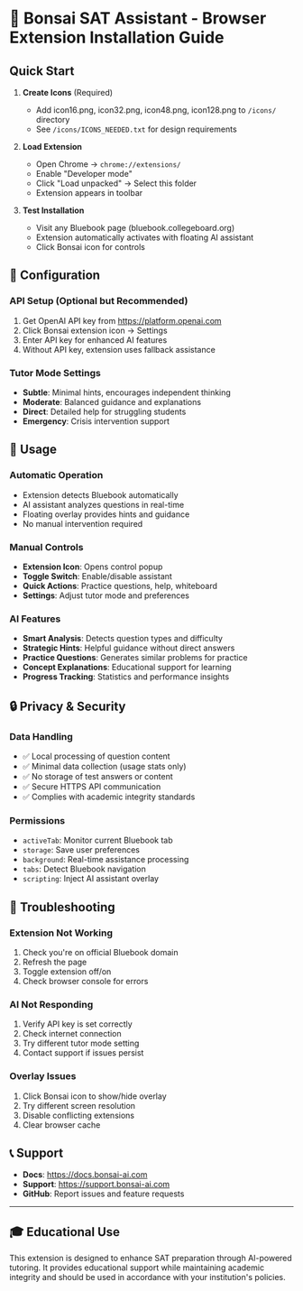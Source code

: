 # 🌿 Bonsai SAT Assistant - Browser Extension Installation Guide

## Quick Start

1. **Create Icons** (Required)
   - Add icon16.png, icon32.png, icon48.png, icon128.png to `/icons/` directory
   - See `/icons/ICONS_NEEDED.txt` for design requirements

2. **Load Extension**
   - Open Chrome → `chrome://extensions/`
   - Enable "Developer mode" 
   - Click "Load unpacked" → Select this folder
   - Extension appears in toolbar

3. **Test Installation**
   - Visit any Bluebook page (bluebook.collegeboard.org)
   - Extension automatically activates with floating AI assistant
   - Click Bonsai icon for controls

## 🔧 Configuration

### API Setup (Optional but Recommended)
1. Get OpenAI API key from https://platform.openai.com
2. Click Bonsai extension icon → Settings
3. Enter API key for enhanced AI features
4. Without API key, extension uses fallback assistance

### Tutor Mode Settings
- **Subtle**: Minimal hints, encourages independent thinking
- **Moderate**: Balanced guidance and explanations  
- **Direct**: Detailed help for struggling students
- **Emergency**: Crisis intervention support

## 🚀 Usage

### Automatic Operation
- Extension detects Bluebook automatically
- AI assistant analyzes questions in real-time
- Floating overlay provides hints and guidance
- No manual intervention required

### Manual Controls
- **Extension Icon**: Opens control popup
- **Toggle Switch**: Enable/disable assistant
- **Quick Actions**: Practice questions, help, whiteboard
- **Settings**: Adjust tutor mode and preferences

### AI Features
- **Smart Analysis**: Detects question types and difficulty
- **Strategic Hints**: Helpful guidance without direct answers
- **Practice Questions**: Generates similar problems for practice
- **Concept Explanations**: Educational support for learning
- **Progress Tracking**: Statistics and performance insights

## 🔒 Privacy & Security

### Data Handling
- ✅ Local processing of question content
- ✅ Minimal data collection (usage stats only)
- ✅ No storage of test answers or content
- ✅ Secure HTTPS API communication
- ✅ Complies with academic integrity standards

### Permissions
- `activeTab`: Monitor current Bluebook tab
- `storage`: Save user preferences
- `background`: Real-time assistance processing
- `tabs`: Detect Bluebook navigation
- `scripting`: Inject AI assistant overlay

## 🐛 Troubleshooting

### Extension Not Working
1. Check you're on official Bluebook domain
2. Refresh the page
3. Toggle extension off/on
4. Check browser console for errors

### AI Not Responding  
1. Verify API key is set correctly
2. Check internet connection
3. Try different tutor mode setting
4. Contact support if issues persist

### Overlay Issues
1. Click Bonsai icon to show/hide overlay
2. Try different screen resolution
3. Disable conflicting extensions
4. Clear browser cache

## 📞 Support

- **Docs**: https://docs.bonsai-ai.com
- **Support**: https://support.bonsai-ai.com  
- **GitHub**: Report issues and feature requests

---

## 🎓 Educational Use

This extension is designed to enhance SAT preparation through AI-powered tutoring. It provides educational support while maintaining academic integrity and should be used in accordance with your institution's policies.